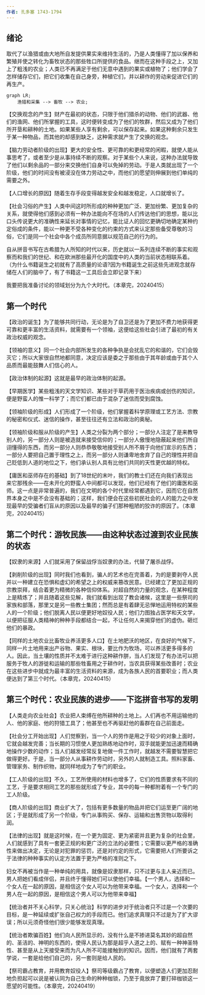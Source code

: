```yaml
---
作者: 孔多塞 1743-1794
---
```

## 绪论

取代了以渔猎或由大地所自发提供果实来维持生活的，乃是人类懂得了加以保养和繁殖并使之转化为畜牧状态的那些牲口所提供的食品。继而在这种手段之上，又加上了粗浅的农业；人类已不再满足于他们无意中遇到的果实或植物了；他们学会了怎样储存它们，把它们收集在自己身旁，种植它们，并以耕作的劳动来促进它们的再生产。
```mermaid
graph LR;
	渔猎和采集 --> 畜牧 --> 农业;
```
【交换观念的产生】财产在最初的状态，只限于他们猎杀的动物、他们的武器、他们的渔网、他们所掌握的工具，这时便转变成为了他们的牧群，然后又成为了他们所开垦和耕种的土地。如果某些人享有剩余，可以保存起来。如果这种剩余只发生于某一种物品，而其他的却感到缺乏，这种需求就产生了交换的观念。

【脑力劳动者阶级的出现】更大的安全性、更可靠的和更经常的闲暇，就使人能从事思考了，或者至少是从事持续不断的观察。对于某些个人来说，这种办法就导致了他们以剩余品的一部分来交换他们自身可以免掉的劳动。于是人类就出现了一个阶级，他们的时间没有被浸没在体力劳动之中，而他们的愿望则伸展到他们单纯的需要之外。

【人口增长的原因】随着生存手段变得越发安全和越发稳定，人口就增长了。

【社会习俗的产生】人类中间这时所形成的种种更加广泛、更加纷繁、更加复杂的关系，就使得他们感到必须有一种办法能向不在场的人们传达他们的思想，能以比口头传说更大的准确性来延长对事情的记忆，能比证人的回忆更确切地确定某种约定俗成的条件，能以一种更不受各种变化的约束的方式来认定那些备受尊敬的习俗，它们是同一个社会中各个成员所同意据以规范自己的行为的。

自从拼音书写在古希腊为人所知的时代以来，历史就以一系列连续不断的事实和观察而和我们的世纪、和在欧洲那些最开化的国度中的人类的当前状态相联系着。（为什么书籍诞生之初就有了高质量的论语?因为书籍诞生之前这些先进观念就存储在人们的脑中了，有了书籍这一工具后会立即记录下来）

我要把我准备讨论的领域划分为九个大时代。（本章完，20240415）

## 第一个时代

【政治的诞生】为了能够共同行动，无论是为了自卫还是为了更加不费力地获得更可靠和更丰富的生活资料，就需要有一个领袖，这便给这些社会引进了最初的有关政治权威的观念。

【领袖的意义】同一个社会内部所发生的各种争执是会扰乱它的和谐的，它们会毁灭它；所以大家很自然地都同意，决定应该是委之于那些由于其年龄或由于其个人品质而最能鼓舞人们信心的人。

【政治体制的起源】这就是最早的政治体制的起源。

【早期医学】某些粗浅的天文学知识、某些对于草药用于医治疾病或创伤的知识，便是野蛮人的惟一科学了；而它们都已由于混杂了迷信而受到腐蚀。

【领袖阶级的形成】人们形成了一个阶级，他们掌握着科学原理或工艺方法、宗教的秘密和仪式、迷信的操作，甚至往往还有立法和政治的奥秘。

【领袖阶级和服从阶级的产生】人类之分裂为两个部分；一部分人注定了是来教导别人的，另一部分人则是被造就来接受信仰的；一部分人傲慢地隐蔽起来他们所自诩懂得的东西，而另一部分人则恭恭敬敬地接受别人所不屑于向他们宣示的东西；一部分人要把自己置于理性之上，而另一部分人则谦卑地舍弃了自己的理性并把自己贬低到人道的地位之下，他们承认别人具有比他们共同的天性更优越的特权。

【庸医和巫师存在的基础】到了18世纪的末叶，我们的教士们还在向我们表现出来它那残余——在未开化的野蛮人中间都可以发现，他们已经有了他们的庸医和巫师。这一点是非常普遍的，我们在文明的各个时代里经常都遇到它，因而它在自然界本身之中是不会没有基础的；这样，我们便会在这些初民社会的人的能力之中发现最早的受骗者们盲从的原因以及最早的骗子们那种粗陋的狡诈的原因了。（本章完，20240415）

## 第二个时代：游牧民族——由这种状态过渡到农业民族的状态

【奴隶的来源】人们就采用了保留战俘当奴隶的办法，代替了屠杀战俘。

【剥削阶级的出现】同时我们也看到，骗人的艺术也在完善着，为的是要剥夺人民并以一种建立在恐惧和虚幻的希望之上的权威来篡改民意。已经建立了更加正规的宗教崇拜，结合着更为精微的各种信仰体系。对超自然的力量的观念，在某种程度上是精炼了；并且随着这些见解，我们就看到出现了教会诸候，这里是一些祭司的家族和部落，那里又是另一些教士集团；然而总是有着肆无忌惮地运用特权的某些人的一个阶级；他们脱离人民以便更好地奴役人民；他们力图独占医学和天文学，以便把征服人类精神的种种手段都结合一起，不让任何人来揭穿他们的虚伪。砸烂他们的暴政。

【同样的土地农业比畜牧业养活更多人口】在土地肥沃的地区，在良好的气候下，同样一片土地用来出产谷物、果实、根块，要比作为牧场，可以养活更多得多的人。因此，当土壤的性质并不太难于进行这种耕作胼，当人们发现了有办法可以把服务于牧人的游徙和运输的那些牲畜用之于耕作时，当农具获得某些改善时；农业在这些进步中就成为最丰富的生活资料的来源，成为各族人民的首要职业；而人类便达到了第三个时代。（本章完，20240415）

## 第三个时代：农业民族的进步——下迄拼音书写的发明

【人类走向农业社会】农业把人束缚在他所耕种的土地上。人们再也不用运输他的人、他的家庭、他的狩猎工具了；他甚至也不再驱赶他的畜群在自己前面走。

【社会分工开始出现】人们觉察到，当一个人的劳作是用之于较少的对象上面时，它就会越发完善；当长期的习惯使人更加熟练地动作时，双手就能更加迅速而精确地操作少数的动作；当人们越发经常反复地做一件工作时，就越发不需要智慧把它做得更好。于是，当一部分人从事耕作劳动时，另外的人就制造工具。照料家畜、管理家务、制作织物，就同样地成为了专门的职业。

【工人阶级的出现】不久，工艺所使用的材料也增多了，它们的性质要求有不同的工艺，于是要求相同工艺的那些就形成了专业，其中的每一种都附着有一个专门的工人阶级。

【商人阶级的出现】商业扩大了，包括有更多数量的物品并把它们运至更广阔的地区；于是就形成了另一个阶级，专门从事购买、保存、运输和出售货物以取得利润。

【法律的出现】就是这时候，在一个更为固定、更为紧密并且更为复杂的社会里，人们就感到了具有一套更正规的和更广泛的立法的必要性；它需要以更严格的准确性来做出决定，无论是对犯罪的惩罚，还是对约定的形式，它需要把人们所要诉之于法律的种种事实的认定方法置于更为严格的准则之下。

妇女不再被当作是一种单纯的用具，就像是奴隶那样，只不过更与主人亲近而已。男人把她们看成伴侣，并且终于懂得她们可以使他们幸福。【一个男人，选择和一个女人在一起的原因，是相信这个女人可以为他带来幸福。一个女人，选择和一个男人在一起的原因，是相信这个男人可以为他带来幸福】

【统治者并不关心科学，只关心统治】科学的进步对于统治者只不过是一个次要的目标，是一种延续或扩张自己权力的手段而已。他们追求真理只不过是为了扩大谬误；所以元须奇怪他们很少能够发现真理。

【统治者欺骗百姓】他们向人民所显示的，没有什么是不掺进莫名其妙的超自然的、圣洁的、神明的东西的，使得人民认为那是超乎人道之上的、赋有一种神圣特性、甚至是从上天接受来而为凡人所不可能接触到的知识。因而，他们就有了两套学说，一套是给他们自己的，另一套则是给人民的。

【祭司霸占教育，并用教育奴役人】祭司等级霸占了教育，以便塑造人们更加忍耐地负担起可以说是被认同为自己生命的种种枷锁，乃至于竟放弃了要打碎枷锁这一愿望的可能性。（本章完，20240419）